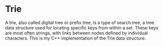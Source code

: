 # Trie
A trie, also called digital tree or prefix tree, is a type of search tree, a tree data structure used for locating specific keys from within a set. These keys are most often strings, with links between nodes defined by individual characters. This is my C++ implementation of the Trie data structure.
